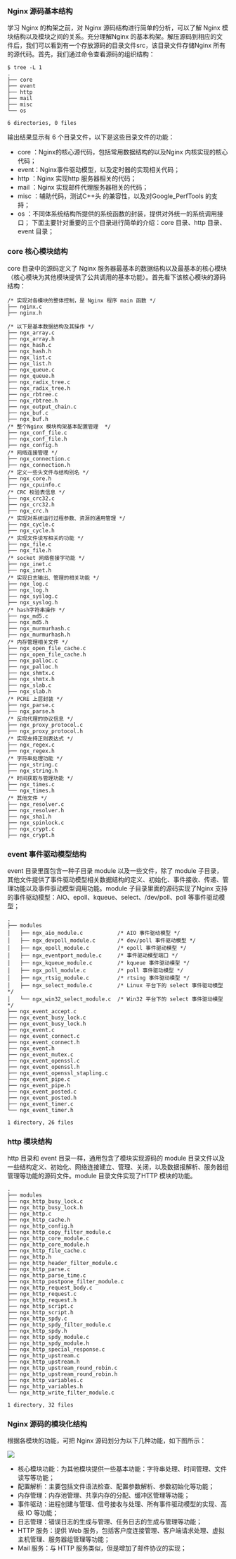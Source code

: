 ### Nginx 源码基本结构

学习 Nginx 的构架之前，对 Nginx 源码结构进行简单的分析，可以了解 Nginx 模块结构以及模块之间的关系。充分理解Nginx 的基本构架。解压源码到相应的文件后，我们可以看到有一个存放源码的目录文件src，该目录文件存储Nginx 所有的源代码。首先，我们通过命令查看源码的组织结构：

    $ tree -L 1
    .
    ├── core
    ├── event
    ├── http
    ├── mail
    ├── misc
    └── os
    
    6 directories, 0 files
    
    

输出结果显示有 6 个目录文件，以下是这些目录文件的功能：

* core ：Nginx的核心源代码，包括常用数据结构的以及Nginx 内核实现的核心代码；
* event：Nginx事件驱动模型，以及定时器的实现相关代码；
* http ：Nginx 实现http 服务器相关的代码；
* mail ：Nginx 实现邮件代理服务器相关的代码；
* misc ：辅助代码，测试C++头 的兼容性，以及对Google_PerfTools 的支持；
* os ：不同体系统结构所提供的系统函数的封装，提供对外统一的系统调用接口；
下面主要针对重要的三个目录进行简单的介绍：core 目录、http 目录、event 目录；

### core 核心模块结构

core 目录中的源码定义了 Nginx 服务器最基本的数据结构以及最基本的核心模块（核心模块为其他模块提供了公共调用的基本功能）。首先看下该核心模块的源码结构：

    /* 实现对各模块的整体控制，是 Nginx 程序 main 函数 */
    ├── nginx.c
    ├── nginx.h
        
    /* 以下是基本数据结构及其操作 */
    ├── ngx_array.c
    ├── ngx_array.h
    ├── ngx_hash.c
    ├── ngx_hash.h
    ├── ngx_list.c
    ├── ngx_list.h
    ├── ngx_queue.c
    ├── ngx_queue.h
    ├── ngx_radix_tree.c
    ├── ngx_radix_tree.h
    ├── ngx_rbtree.c
    ├── ngx_rbtree.h
    ├── ngx_output_chain.c
    ├── ngx_buf.c
    ├── ngx_buf.h
    /* 整个Nginx 模块构架基本配置管理  */
    ├── ngx_conf_file.c
    ├── ngx_conf_file.h
    ├── ngx_config.h
    /* 网络连接管理 */
    ├── ngx_connection.c
    ├── ngx_connection.h
    /* 定义一些头文件与结构别名 */
    ├── ngx_core.h
    ├── ngx_cpuinfo.c
    /* CRC 校验表信息 */
    ├── ngx_crc32.c
    ├── ngx_crc32.h
    ├── ngx_crc.h
    /* 实现对系统运行过程参数、资源的通用管理 */
    ├── ngx_cycle.c
    ├── ngx_cycle.h
    /* 实现文件读写相关的功能 */
    ├── ngx_file.c
    ├── ngx_file.h
    /* socket 网络套接字功能 */
    ├── ngx_inet.c
    ├── ngx_inet.h
    /* 实现日志输出、管理的相关功能 */
    ├── ngx_log.c
    ├── ngx_log.h
    ├── ngx_syslog.c
    ├── ngx_syslog.h
    /* hash字符串操作 */
    ├── ngx_md5.c
    ├── ngx_md5.h
    ├── ngx_murmurhash.c
    ├── ngx_murmurhash.h
    /* 内存管理相关文件 */
    ├── ngx_open_file_cache.c
    ├── ngx_open_file_cache.h
    ├── ngx_palloc.c
    ├── ngx_palloc.h
    ├── ngx_shmtx.c
    ├── ngx_shmtx.h
    ├── ngx_slab.c
    ├── ngx_slab.h
    /* PCRE 上层封装 */
    ├── ngx_parse.c
    ├── ngx_parse.h
    /* 反向代理的协议信息 */
    ├── ngx_proxy_protocol.c
    ├── ngx_proxy_protocol.h
    /* 实现支持正则表达式 */
    ├── ngx_regex.c
    ├── ngx_regex.h
    /* 字符串处理功能 */
    ├── ngx_string.c
    ├── ngx_string.h
    /* 时间获取与管理功能 */
    ├── ngx_times.c
    └── ngx_times.h
    /* 其他文件 */
    ├── ngx_resolver.c
    ├── ngx_resolver.h
    ├── ngx_sha1.h
    ├── ngx_spinlock.c
    ├── ngx_crypt.c
    ├── ngx_crypt.h
    
    

### event 事件驱动模型结构

event 目录里面包含一种子目录 module 以及一些文件，除了 module 子目录，其他文件提供了事件驱动模型相关数据结构的定义、初始化、事件接收、传递、管理功能以及事件驱动模型调用功能。module 子目录里面的源码实现了Nginx 支持的事件驱动模型：AIO、epoll、kqueue、select、/dev/poll、poll 等事件驱动模型；

    .
    ├── modules
    │   ├── ngx_aio_module.c           /* AIO 事件驱动模型 */
    │   ├── ngx_devpoll_module.c       /* dev/poll 事件驱动模型 */
    │   ├── ngx_epoll_module.c         /* epoll 事件驱动模型 */
    │   ├── ngx_eventport_module.c     /* 事件驱动模型端口 */
    │   ├── ngx_kqueue_module.c        /* kqueue 事件驱动模型 */
    │   ├── ngx_poll_module.c          /* poll 事件驱动模型 */
    │   ├── ngx_rtsig_module.c         /* rtsing 事件驱动模型 */
    │   ├── ngx_select_module.c        /* Linux 平台下的 select 事件驱动模型 */
    │   └── ngx_win32_select_module.c  /* Win32 平台下的 select 事件驱动模型 */
    ├── ngx_event_accept.c
    ├── ngx_event_busy_lock.c
    ├── ngx_event_busy_lock.h
    ├── ngx_event.c
    ├── ngx_event_connect.c
    ├── ngx_event_connect.h
    ├── ngx_event.h
    ├── ngx_event_mutex.c
    ├── ngx_event_openssl.c
    ├── ngx_event_openssl.h
    ├── ngx_event_openssl_stapling.c
    ├── ngx_event_pipe.c
    ├── ngx_event_pipe.h
    ├── ngx_event_posted.c
    ├── ngx_event_posted.h
    ├── ngx_event_timer.c
    └── ngx_event_timer.h
    
    1 directory, 26 files
    
    

### http 模块结构

http 目录和 event 目录一样，通用包含了模块实现源码的 module 目录文件以及一些结构定义、初始化、网络连接建立、管理、关闭，以及数据报解析、服务器组管理等功能的源码文件。module 目录文件实现了HTTP 模块的功能。

    .
    ├── modules
    ├── ngx_http_busy_lock.c
    ├── ngx_http_busy_lock.h
    ├── ngx_http.c
    ├── ngx_http_cache.h
    ├── ngx_http_config.h
    ├── ngx_http_copy_filter_module.c
    ├── ngx_http_core_module.c
    ├── ngx_http_core_module.h
    ├── ngx_http_file_cache.c
    ├── ngx_http.h
    ├── ngx_http_header_filter_module.c
    ├── ngx_http_parse.c
    ├── ngx_http_parse_time.c
    ├── ngx_http_postpone_filter_module.c
    ├── ngx_http_request_body.c
    ├── ngx_http_request.c
    ├── ngx_http_request.h
    ├── ngx_http_script.c
    ├── ngx_http_script.h
    ├── ngx_http_spdy.c
    ├── ngx_http_spdy_filter_module.c
    ├── ngx_http_spdy.h
    ├── ngx_http_spdy_module.c
    ├── ngx_http_spdy_module.h
    ├── ngx_http_special_response.c
    ├── ngx_http_upstream.c
    ├── ngx_http_upstream.h
    ├── ngx_http_upstream_round_robin.c
    ├── ngx_http_upstream_round_robin.h
    ├── ngx_http_variables.c
    ├── ngx_http_variables.h
    └── ngx_http_write_filter_module.c
    
    1 directory, 32 files
    
    

### Nginx 源码的模块化结构

根据各模块的功能，可把 Nginx 源码划分为以下几种功能，如下图所示：

![][0]

* 核心模块功能：为其他模块提供一些基本功能：字符串处理、时间管理、文件读写等功能；
* 配置解析：主要包括文件语法检查、配置参数解析、参数初始化等功能；
* 内存管理：内存池管理、共享内存的分配、缓冲区管理等功能；
* 事件驱动：进程创建与管理、信号接收与处理、所有事件驱动模型的实现、高级 IO 等功能；
* 日志管理：错误日志的生成与管理、任务日志的生成与管理等功能；
* HTTP 服务：提供 Web 服务，包括客户度连接管理、客户端请求处理、虚拟主机管理、服务器组管理等功能；
* Mail 服务：与 HTTP 服务类似，但是增加了邮件协议的实现；

[0]: ./img/2016-09-01_57c7edd0bbe26.jpg